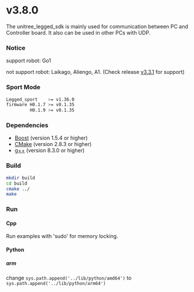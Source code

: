 # v3.8.0
The unitree_legged_sdk is mainly used for communication between PC and Controller board.
It also can be used in other PCs with UDP.

### Notice
support robot: Go1

not support robot: Laikago, Aliengo, A1. (Check release [v3.3.1](https://github.com/unitreerobotics/unitree_legged_sdk/releases/tag/v3.3.1) for support)

### Sport Mode
```bash
Legged_sport    >= v1.36.0
firmware H0.1.7 >= v0.1.35
         H0.1.9 >= v0.1.35
```

### Dependencies
* [Boost](http://www.boost.org) (version 1.5.4 or higher)
* [CMake](http://www.cmake.org) (version 2.8.3 or higher)
* [g++](https://gcc.gnu.org/) (version 8.3.0 or higher)


### Build
```bash
mkdir build
cd build
cmake ../
make
```

### Run

#### Cpp
Run examples with 'sudo' for memory locking.

#### Python
##### arm
change `sys.path.append('../lib/python/amd64')` to `sys.path.append('../lib/python/arm64')`
